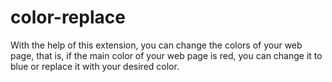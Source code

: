 # color-replace
With the help of this extension, you can change the colors of your web page, that is, if the main color of your web page is red, you can change it to blue or replace it with your desired color.
